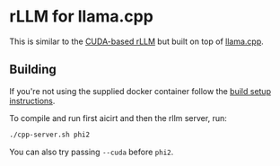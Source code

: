 # rLLM for llama.cpp

This is similar to the [CUDA-based rLLM](../rllm-cuda/)
but built on top of [llama.cpp](https://github.com/ggerganov/llama.cpp).

## Building

If you're not using the supplied docker container follow the
[build setup instructions](../README.md#development-environment-setup).

To compile and run first aicirt and then the rllm server, run:

```bash
./cpp-server.sh phi2
```

You can also try passing `--cuda` before `phi2`.
